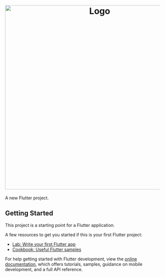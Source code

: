 <h1 align="center">
  <img alt="Logo" src="https://miro.medium.com/v2/resize:fit:4000/1*Zaty9dpItL2UsDofl3Cj0g.png" width="600px">
</h1>

A new Flutter project.

## Getting Started

This project is a starting point for a Flutter application.

A few resources to get you started if this is your first Flutter project:

- [Lab: Write your first Flutter app](https://docs.flutter.dev/get-started/codelab)
- [Cookbook: Useful Flutter samples](https://docs.flutter.dev/cookbook)

For help getting started with Flutter development, view the
[online documentation](https://docs.flutter.dev/), which offers tutorials,
samples, guidance on mobile development, and a full API reference.
